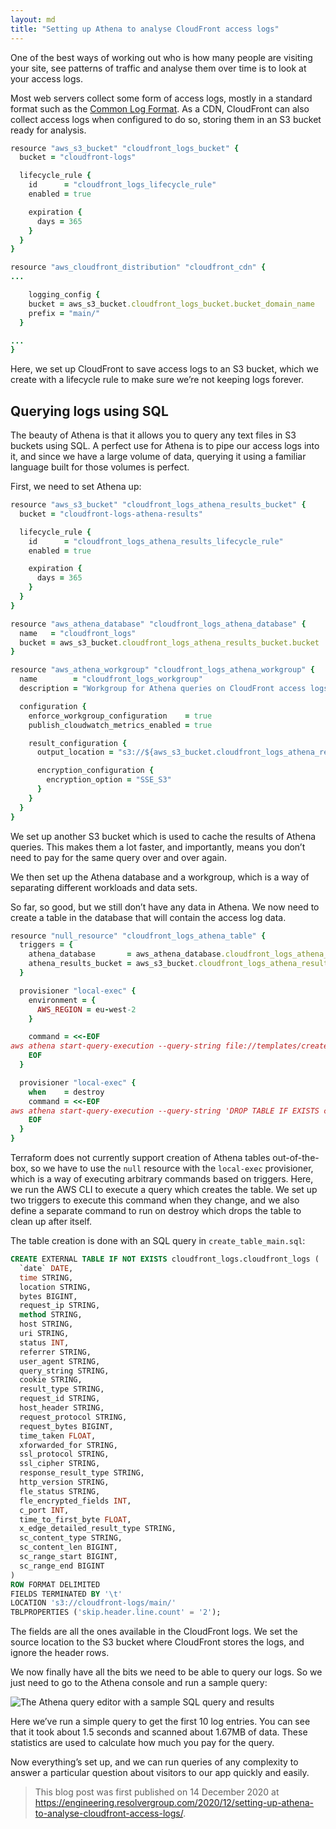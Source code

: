 ```yaml
---
layout: md
title: "Setting up Athena to analyse CloudFront access logs"
---
```


One of the best ways of working out who is how many people are visiting your site, see patterns of traffic and analyse them over time is to look at your access logs.

Most web servers collect some form of access logs, mostly in a standard format such as the [Common Log Format](https://en.wikipedia.org/wiki/Common_Log_Format). As a CDN, CloudFront can also collect access logs when configured to do so, storing them in an S3 bucket ready for analysis.

```ruby
resource "aws_s3_bucket" "cloudfront_logs_bucket" {
  bucket = "cloudfront-logs"

  lifecycle_rule {
    id      = "cloudfront_logs_lifecycle_rule"
    enabled = true

    expiration {
      days = 365
    }
  }
}

resource "aws_cloudfront_distribution" "cloudfront_cdn" {
...

	logging_config {
    bucket = aws_s3_bucket.cloudfront_logs_bucket.bucket_domain_name
    prefix = "main/"
  }

...
}
```

Here, we set up CloudFront to save access logs to an S3 bucket, which we create with a lifecycle rule to make sure we’re not keeping logs forever.

## Querying logs using SQL

The beauty of Athena is that it allows you to query any text files in S3 buckets using SQL. A perfect use for Athena is to pipe our access logs into it, and since we have a large volume of data, querying it using a familiar language built for those volumes is perfect.

First, we need to set Athena up:

```ruby
resource "aws_s3_bucket" "cloudfront_logs_athena_results_bucket" {
  bucket = "cloudfront-logs-athena-results"

  lifecycle_rule {
    id      = "cloudfront_logs_athena_results_lifecycle_rule"
    enabled = true

    expiration {
      days = 365
    }
  }
}

resource "aws_athena_database" "cloudfront_logs_athena_database" {
  name   = "cloudfront_logs"
  bucket = aws_s3_bucket.cloudfront_logs_athena_results_bucket.bucket
}

resource "aws_athena_workgroup" "cloudfront_logs_athena_workgroup" {
  name        = "cloudfront_logs_workgroup"
  description = "Workgroup for Athena queries on CloudFront access logs"

  configuration {
    enforce_workgroup_configuration    = true
    publish_cloudwatch_metrics_enabled = true

    result_configuration {
      output_location = "s3://${aws_s3_bucket.cloudfront_logs_athena_results_bucket.bucket}/output/"

      encryption_configuration {
        encryption_option = "SSE_S3"
      }
    }
  }
}
```

We set up another S3 bucket which is used to cache the results of Athena queries. This makes them a lot faster, and importantly, means you don’t need to pay for the same query over and over again.

We then set up the Athena database and a workgroup, which is a way of separating different workloads and data sets.

So far, so good, but we still don’t have any data in Athena. We now need to create a table in the database that will contain the access log data.

```ruby
resource "null_resource" "cloudfront_logs_athena_table" {
  triggers = {
    athena_database       = aws_athena_database.cloudfront_logs_athena_database.id
    athena_results_bucket = aws_s3_bucket.cloudfront_logs_athena_results_bucket.id
  }

  provisioner "local-exec" {
    environment = {
      AWS_REGION = eu-west-2
    }

    command = <<-EOF
aws athena start-query-execution --query-string file://templates/create_table_main.sql --output json --query-execution-context Database=${self.triggers.athena_database} --result-configuration OutputLocation=s3://${self.triggers.athena_results_bucket}
    EOF
  }

  provisioner "local-exec" {
    when    = destroy
    command = <<-EOF
aws athena start-query-execution --query-string 'DROP TABLE IF EXISTS cloudfront_logs.cloudfront_logs' --output json --query-execution-context Database=${self.triggers.athena_database} --result-configuration OutputLocation=s3://${self.triggers.athena_results_bucket}
    EOF
  }
}
```

Terraform does not currently support creation of Athena tables out-of-the-box, so we have to use the `null` resource with the `local-exec` provisioner, which is a way of executing arbitrary commands based on triggers. Here, we run the AWS CLI to execute a query which creates the table. We set up two triggers to execute this command when they change, and we also define a separate command to run on destroy which drops the table to clean up after itself.

The table creation is done with an SQL query in `create_table_main.sql`:

```sql
CREATE EXTERNAL TABLE IF NOT EXISTS cloudfront_logs.cloudfront_logs (
  `date` DATE,
  time STRING,
  location STRING,
  bytes BIGINT,
  request_ip STRING,
  method STRING,
  host STRING,
  uri STRING,
  status INT,
  referrer STRING,
  user_agent STRING,
  query_string STRING,
  cookie STRING,
  result_type STRING,
  request_id STRING,
  host_header STRING,
  request_protocol STRING,
  request_bytes BIGINT,
  time_taken FLOAT,
  xforwarded_for STRING,
  ssl_protocol STRING,
  ssl_cipher STRING,
  response_result_type STRING,
  http_version STRING,
  fle_status STRING,
  fle_encrypted_fields INT,
  c_port INT,
  time_to_first_byte FLOAT,
  x_edge_detailed_result_type STRING,
  sc_content_type STRING,
  sc_content_len BIGINT,
  sc_range_start BIGINT,
  sc_range_end BIGINT
)
ROW FORMAT DELIMITED 
FIELDS TERMINATED BY '\t'
LOCATION 's3://cloudfront-logs/main/'
TBLPROPERTIES ('skip.header.line.count' = '2');
```

The fields are all the ones available in the CloudFront logs. We set the source location to the S3 bucket where CloudFront stores the logs, and ignore the header rows.

We now finally have all the bits we need to be able to query our logs. So we just need to go to the Athena console and run a sample query:

![The Athena query editor with a sample SQL query and results](/img/resolverblog/athena.png)

Here we’ve run a simple query to get the first 10 log entries. You can see that it took about 1.5 seconds and scanned about 1.67MB of data. These statistics are used to calculate how much you pay for the query.

Now everything’s set up, and we can run queries of any complexity to answer a particular question about visitors to our app quickly and easily.

> This blog post was first published on 14 December 2020 at <https://engineering.resolvergroup.com/2020/12/setting-up-athena-to-analyse-cloudfront-access-logs/>.
